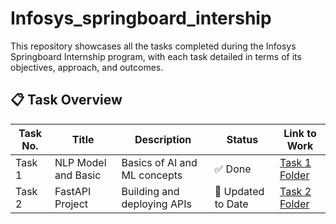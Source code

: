# Infosys_springboard_intership

This repository showcases all the tasks completed during the Infosys Springboard Internship program, with each task detailed in terms of its objectives, approach, and outcomes.


## 📋 Task Overview

| Task No. | Title                         | Description                                      | Status   | Link to Work |
|---------|--------------------------------|--------------------------------------------------|----------|--------------|
| Task 1  | NLP Model and Basic            | Basics of AI and ML concepts                     | ✅ Done   | [Task 1 Folder](./task_1) |
| Task 2  | FastAPI Project                | Building and deploying APIs                      | 🔄 Updated  to Date | [Task 2 Folder](./task_2) |

